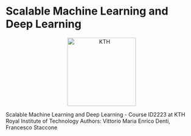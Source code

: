 # Scalable Machine Learning and Deep Learning
<p align="center">
    <img src="http://www.parmaco.se/wp-content/uploads/sites/4/2017/09/KTH-logo.png" width="180" alt="KTH"/>
</p>

Scalable Machine Learning and Deep Learning - Course ID2223 at KTH Royal Institute of Technology
Authors: Vittorio Maria Enrico Denti, Francesco Staccone
